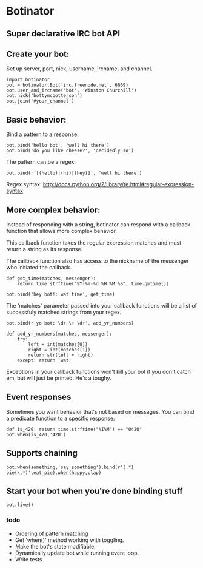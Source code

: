 
# Botinator

## Super declarative IRC bot API

## Create your bot:

Set up server, port, nick, username, ircname, and channel.

	import botinator
	bot = botinator.Bot('irc.freenode.net', 6669)
	bot.user_and_ircname('bot', 'Winston Churchill')
	bot.nick('bottymcbotterson')
	bot.join('#your_channel')

## Basic behavior:
Bind a pattern to a response:

	bot.bind('hello bot', 'well hi there')
	bot.bind('do you like cheese?', 'decidedly so')

The pattern can be a regex:

	bot.bind(r'[(hello)|(hi)|(hey)]', 'well hi there')

Regex syntax: http://docs.python.org/2/library/re.html#regular-expression-syntax

## More complex behavior:
Instead of responding with a string, botinator can respond with a callback
function that allows more complex behavior.

This callback function takes the regular expression matches and must return a
string as its response.

The callback function also has access to the nickname of the messenger who
initiated the callback.

	def get_time(matches, messenger):
		return time.strftime("%Y-%m-%d %H:%M:%S", time.gmtime())

	bot.bind('hey bot!: wat time', get_time)

The 'matches' parameter passed into your callback functions will be a list of successfuly matched strings from your regex.

	bot.bind(r'yo bot: \d+ \+ \d+', add_yr_numbers)

	def add_yr_numbers(matches, messenger):
		try:
			left = int(matches[0])
			right = int(matches[1])
			return str(left + right)
		except: return 'wat'

Exceptions in your callback functions won't kill your bot if you don't catch em, but will just be printed. He's a toughy.

## Event responses

Sometimes you want behavior that's not based on messages. You can bind a
predicate function to a specific response:

	def is_420: return time.strftime("%I%M") == "0420"
	bot.when(is_420,'420')

## Supports chaining

	bot.when(something,'say something').bind(r'(.*) pie(\.*)',eat_pie).when(happy,clap)

## Start your bot when you're done binding stuff

	bot.live()

### todo

* Ordering of pattern matching 
* Get 'when()' method working with toggling.
* Make the bot's state modifiable.
* Dynamically update bot while running event loop.
* Write tests
